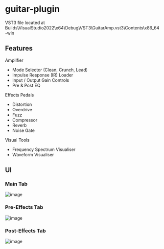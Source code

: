 # guitar-plugin

VST3 file located at Builds\VisualStudio2022\x64\Debug\VST3\GuitarAmp.vst3\Contents\x86_64-win

## Features
Amplifier
- Mode Selector (Clean, Crunch, Lead)
- Impulse Response (IR) Loader
- Input / Output Gain Controls
- Pre & Post EQ

Effects Pedals
- Distortion
- Overdrive
- Fuzz
- Compressor
- Reverb
- Noise Gate

Visual Tools
- Frequency Spectrum Visualiser
- Waveform Visualiser

## UI

### Main Tab
![image](https://github.com/user-attachments/assets/5c7ce193-a0ad-4e0c-89f5-34a1b170631b)

### Pre-Effects Tab
![image](https://github.com/user-attachments/assets/580ac2e2-58ab-4c3c-bfd8-e09b3da76c19)

### Post-Effects Tab
![image](https://github.com/user-attachments/assets/5ceceb20-ffc5-47ca-abfa-07e1a8abd0c9)

